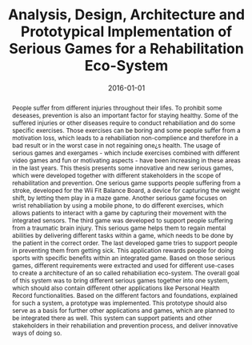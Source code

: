 ---
abstract: People suffer from different injuries throughout their lifes. To prohibit
  some deseases, prevention is also an important factor for staying healthy. Some
  of the suffered injuries or other diseases require to conduct rehabiliation and
  do some specific exercises. Those exercises can be boring and some people suffer
  from a motivation loss, which leads to a rehabiliation non-complience and therefore
  in a bad result or in the worst case in not regaining one&iquest;s health. The usage
  of serious games and exergames - which include exercises combined with different
  video games and fun or motivating aspects - have been increasing in these areas
  in the last years. This thesis presents some innovative and new serious games, which
  were developed together with different stakeholders in the scope of rehabilitation
  and prevention. One serious game supports people suffering from a stroke, developed
  for the Wii Fit Balance Board, a device for capturing the weight shift, by letting
  them play in a maze game. Another serious game focuses on wrist rehabiliation by
  using a mobile phone, to do different exercises, which allows patients to interact
  with a game by capturing their movement with the integrated sensors. The third game
  was developed to support people suffering from a traumatic brain injury. This serious
  game helps them to regain mental abilities by delivering different tasks within
  a game, which needs to be done by the patient in the correct order. The last developed
  game tries to support people in preventing them from getting sick. This application
  rewards people for doing sports with specific benefits within an integrated game.
  Based on those serious games, different requirements were extracted and used for
  different use-cases to create a architecture of an so called rehabiliation eco-system.
  The overall goal of this system was to bring different serious games together into
  one system, which should also contain different other applications like Personal
  Health Record functionalities. Based on the different factors and foundations, explained
  for such a system, a prototype was implemented. This prototype should also serve
  as a basis for further other applications and games, which are planned to be integrated
  there as well. This system can support patients and other stakeholders in their
  rehabiliation and prevention process, and deliver innovative ways of doing so.
authors:
- René Baranyi
date: '2016-01-01'
featured: false
links:
- name: Publik
  url: https://publik.tuwien.ac.at/showentry.php?ID=257806&lang=1
publication_types:
- '7'
publishDate: '2016-01-01'
title: Analysis, Design, Architecture and Prototypical Implementation of Serious Games
  for a Rehabilitation Eco-System
url_pdf: ''
---